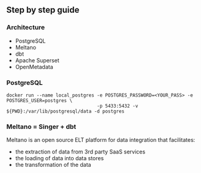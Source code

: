 ## Step by step guide

### Architecture

- PostgreSQL
- Meltano
- dbt
- Apache Superset
- OpenMetadata

### PostgreSQL

``` 
docker run --name local_postgres -e POSTGRES_PASSWORD=<YOUR_PASS> -e POSTGRES_USER=postgres \ 
                                 -p 5433:5432 -v ${PWD}:/var/lib/postgresql/data -d postgres
``` 


### Meltano = Singer + dbt

Meltano is an open source ELT platform for data integration that facilitates:
  - the extraction of data from 3rd party SaaS services
  - the loading of data into data stores
  - the transformation of the data
